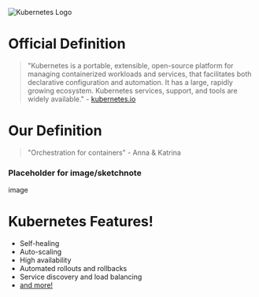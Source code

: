 ![Kubernetes Logo](/katacoda_example/grace-hopper-celebration-2020/assets/kubernetes-icon-color.png)

# Official Definition
> "Kubernetes is a portable, extensible, open-source platform for managing containerized workloads and services, that facilitates both declarative configuration and automation. It has a large, rapidly growing ecosystem. Kubernetes services, support, and tools are widely available." - [kubernetes.io](https://kubernetes.io/docs/concepts/overview/what-is-kubernetes/)

# Our Definition
> "Orchestration for containers" - Anna & Katrina

### Placeholder for image/sketchnote
image

# Kubernetes Features! 
- Self-healing
- Auto-scaling
- High availability
- Automated rollouts and rollbacks
- Service discovery and load balancing
- [and more!](https://kubernetes.io/docs/concepts/overview/what-is-kubernetes/)